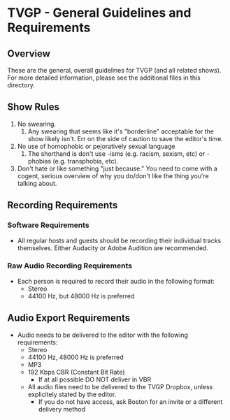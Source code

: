 # TVGP - General Guidelines and Requirements


## Overview

These are the general, overall guidelines for TVGP (and all related shows).  For more detailed information, please see the additional files in this directory.

## Show Rules
1. No swearing.  
	1. Any swearing that seems like it's "borderline" acceptable for the show likely isn't.  Err on the side of caution to save the editor's time.
1. No use of homophobic or pejoratively sexual language
	1. The shorthand is don't use -isms (e.g. racism, sexism, etc) or -phobias (e.g. transphobia, etc). 
1. Don't hate or like something "just because."  You need to come with a cogent, serious overview of why you do/don't like the thing you're talking about.

## Recording Requirements

### Software Requirements
* All regular hosts and guests should be recording their individual tracks themselves.  Either Audacity or Adobe Audition are recommended.

### Raw Audio Recording Requirements
* Each person is required to record their audio in the following format:
 	* Stereo
	* 44100 Hz, but 48000 Hz is preferred

## Audio Export Requirements 
* Audio needs to be delivered to the editor with the following requirements:
	* Stereo
	* 44100 Hz, 48000 Hz is preferred
	* MP3
	* 192 Kbps CBR (Constant Bit Rate)
		* If at all possible DO NOT deliver in VBR
	* All audio files need to be delivered to the TVGP Dropbox, unless explicitely stated by the editor.
		* If you do not have access, ask Boston for an invite or a different delivery method
